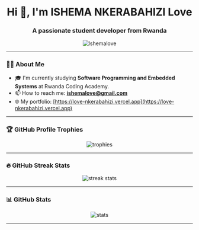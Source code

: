 <h1 align="center">Hi 👋, I'm ISHEMA NKERABAHIZI Love</h1>
<h3 align="center">A passionate student developer from Rwanda</h3>

<p align="center">
  <img src="https://komarev.com/ghpvc/?username=Ishemalove&label=Profile%20views&color=0e75b6&style=flat" alt="Ishemalove" />
</p>

---

### 👩‍💻 About Me

- 🎓 I'm currently studying **Software Programming and Embedded Systems** at Rwanda Coding Academy.   
- 📫 How to reach me: **ishemalove@gmail.com**  
- 🌐 My portfolio: [https://love-nkerabahizi.vercel.app](https://love-nkerabahizi.vercel.app)

---

### 🏆 GitHub Profile Trophies

<p align="center">
  <img src="https://github-profile-trophy.vercel.app/?username=Ishemalove&theme=gruvbox&row=2&column=3" alt="trophies" />
</p>

---

### 🔥 GitHub Streak Stats

<p align="center">
  <img src="https://github-readme-streak-stats.herokuapp.com/?user=Ishemalove&theme=tokyonight" alt="streak stats"/>
</p>

---

### 📊 GitHub Stats

<p align="center">
  <img src="https://github-readme-stats.vercel.app/api?username=Ishemalove&show_icons=true&theme=radical" alt="stats" />
</p>



---

